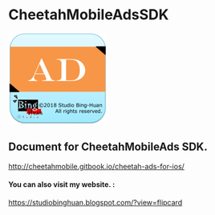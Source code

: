# CheetahMobileAdsSDK

![](./Icon.png)

## Document for CheetahMobileAds SDK.
<a href="http://cheetahmobile.gitbook.io/cheetah-ads-for-ios/" target="_blank">http://cheetahmobile.gitbook.io/cheetah-ads-for-ios/</a>

#### You can also visit my website. :   
<https://studiobinghuan.blogspot.com/?view=flipcard>